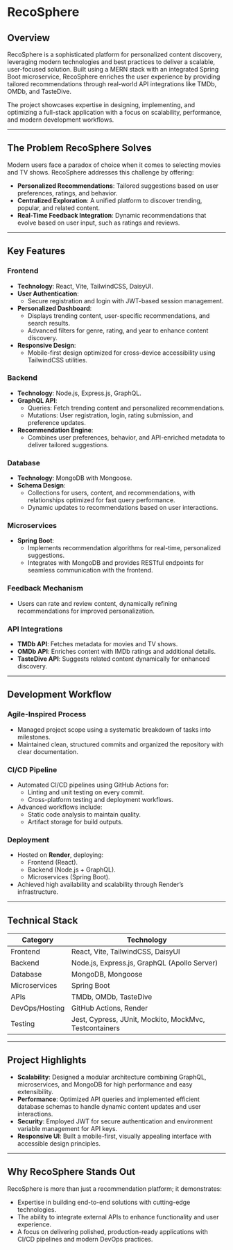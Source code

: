 # RecoSphere

## Overview

RecoSphere is a sophisticated platform for personalized content discovery, leveraging modern technologies and best practices to deliver a scalable, user-focused solution. Built using a MERN stack with an integrated Spring Boot microservice, RecoSphere enriches the user experience by providing tailored recommendations through real-world API integrations like TMDb, OMDb, and TasteDive.

The project showcases expertise in designing, implementing, and optimizing a full-stack application with a focus on scalability, performance, and modern development workflows.

---

## The Problem RecoSphere Solves

Modern users face a paradox of choice when it comes to selecting movies and TV shows. RecoSphere addresses this challenge by offering:
- **Personalized Recommendations**: Tailored suggestions based on user preferences, ratings, and behavior.
- **Centralized Exploration**: A unified platform to discover trending, popular, and related content.
- **Real-Time Feedback Integration**: Dynamic recommendations that evolve based on user input, such as ratings and reviews.

---

## Key Features

### Frontend
- **Technology**: React, Vite, TailwindCSS, DaisyUI.
- **User Authentication**:
  - Secure registration and login with JWT-based session management.
- **Personalized Dashboard**:
  - Displays trending content, user-specific recommendations, and search results.
  - Advanced filters for genre, rating, and year to enhance content discovery.
- **Responsive Design**:
  - Mobile-first design optimized for cross-device accessibility using TailwindCSS utilities.

### Backend
- **Technology**: Node.js, Express.js, GraphQL.
- **GraphQL API**:
  - Queries: Fetch trending content and personalized recommendations.
  - Mutations: User registration, login, rating submission, and preference updates.
- **Recommendation Engine**:
  - Combines user preferences, behavior, and API-enriched metadata to deliver tailored suggestions.

### Database
- **Technology**: MongoDB with Mongoose.
- **Schema Design**:
  - Collections for users, content, and recommendations, with relationships optimized for fast query performance.
  - Dynamic updates to recommendations based on user interactions.

### Microservices
- **Spring Boot**:
  - Implements recommendation algorithms for real-time, personalized suggestions.
  - Integrates with MongoDB and provides RESTful endpoints for seamless communication with the frontend.

### Feedback Mechanism
- Users can rate and review content, dynamically refining recommendations for improved personalization.

### API Integrations
- **TMDb API**: Fetches metadata for movies and TV shows.
- **OMDb API**: Enriches content with IMDb ratings and additional details.
- **TasteDive API**: Suggests related content dynamically for enhanced discovery.

---

## Development Workflow

### Agile-Inspired Process
- Managed project scope using a systematic breakdown of tasks into milestones.
- Maintained clean, structured commits and organized the repository with clear documentation.

### CI/CD Pipeline
- Automated CI/CD pipelines using GitHub Actions for:
  - Linting and unit testing on every commit.
  - Cross-platform testing and deployment workflows.
- Advanced workflows include:
  - Static code analysis to maintain quality.
  - Artifact storage for build outputs.

### Deployment
- Hosted on **Render**, deploying:
  - Frontend (React).
  - Backend (Node.js + GraphQL).
  - Microservices (Spring Boot).
- Achieved high availability and scalability through Render’s infrastructure.

---

## Technical Stack

| **Category**      | **Technology**                                              |
|--------------------|------------------------------------------------------------|
| Frontend          | React, Vite, TailwindCSS, DaisyUI                          |
| Backend           | Node.js, Express.js, GraphQL (Apollo Server)               |
| Database          | MongoDB, Mongoose                                          |
| Microservices     | Spring Boot                                                |
| APIs              | TMDb, OMDb, TasteDive                                      |
| DevOps/Hosting    | GitHub Actions, Render                                      |
| Testing           | Jest, Cypress, JUnit, Mockito, MockMvc, Testcontainers     |

---

## Project Highlights

- **Scalability**: Designed a modular architecture combining GraphQL, microservices, and MongoDB for high performance and easy extensibility.
- **Performance**: Optimized API queries and implemented efficient database schemas to handle dynamic content updates and user interactions.
- **Security**: Employed JWT for secure authentication and environment variable management for API keys.
- **Responsive UI**: Built a mobile-first, visually appealing interface with accessible design principles.

---

## Why RecoSphere Stands Out

RecoSphere is more than just a recommendation platform; it demonstrates:
- Expertise in building end-to-end solutions with cutting-edge technologies.
- The ability to integrate external APIs to enhance functionality and user experience.
- A focus on delivering polished, production-ready applications with CI/CD pipelines and modern DevOps practices.
